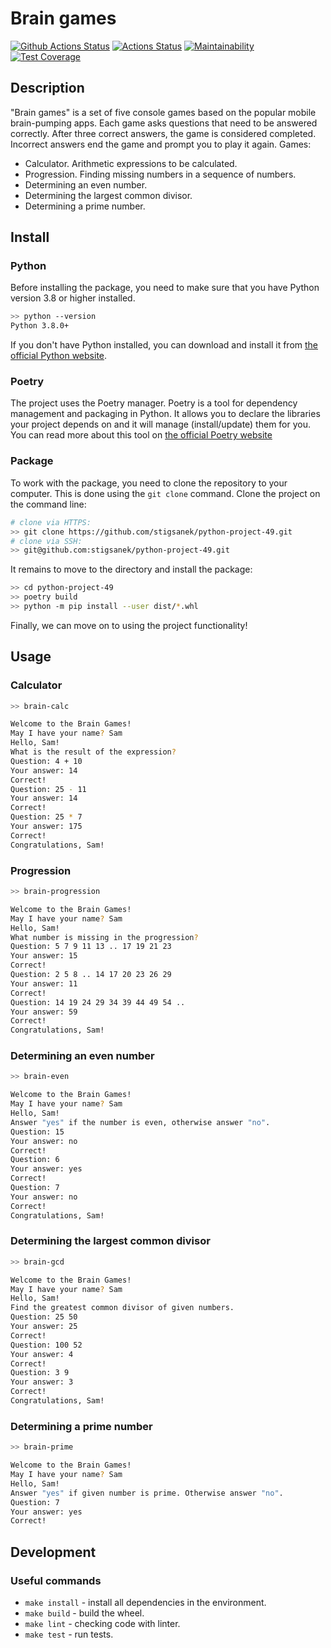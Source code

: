 # Brain games

[![Github Actions Status](https://github.com/stigsanek/python-project-49/workflows/python-ci/badge.svg)](https://github.com/stigsanek/python-project-49/actions)
[![Actions Status](https://github.com/stigsanek/python-project-49/workflows/hexlet-check/badge.svg)](https://github.com/stigsanek/python-project-49/actions)
[![Maintainability](https://api.codeclimate.com/v1/badges/fcb2587dfb95cbc6f1e7/maintainability)](https://codeclimate.com/github/stigsanek/python-project-49/maintainability)
[![Test Coverage](https://api.codeclimate.com/v1/badges/fcb2587dfb95cbc6f1e7/test_coverage)](https://codeclimate.com/github/stigsanek/python-project-49/test_coverage)

## Description

"Brain games" is a set of five console games based on the popular mobile brain-pumping apps. Each game asks questions
that need to be answered correctly. After three correct answers, the game is considered completed. Incorrect answers end
the game and prompt you to play it again. Games:

* Calculator. Arithmetic expressions to be calculated.
* Progression. Finding missing numbers in a sequence of numbers.
* Determining an even number.
* Determining the largest common divisor.
* Determining a prime number.

## Install

### Python

Before installing the package, you need to make sure that you have Python version 3.8 or higher installed.

```bash
>> python --version
Python 3.8.0+
```

If you don't have Python installed, you can download and install it
from [the official Python website](https://www.python.org/downloads/).

### Poetry

The project uses the Poetry manager. Poetry is a tool for dependency management and packaging in Python. It allows you
to declare the libraries your project depends on and it will manage (install/update) them for you. You can read more
about this tool on [the official Poetry website](https://python-poetry.org/)

### Package

To work with the package, you need to clone the repository to your computer. This is done using the `git clone` command.
Clone the project on the command line:

```bash
# clone via HTTPS:
>> git clone https://github.com/stigsanek/python-project-49.git
# clone via SSH:
>> git@github.com:stigsanek/python-project-49.git
```

It remains to move to the directory and install the package:

```bash
>> cd python-project-49
>> poetry build
>> python -m pip install --user dist/*.whl
```

Finally, we can move on to using the project functionality!

## Usage

### Calculator

```bash
>> brain-calc

Welcome to the Brain Games!
May I have your name? Sam
Hello, Sam!
What is the result of the expression?
Question: 4 + 10
Your answer: 14
Correct!
Question: 25 - 11
Your answer: 14
Correct!
Question: 25 * 7
Your answer: 175
Correct!
Congratulations, Sam!
```

### Progression

```bash
>> brain-progression

Welcome to the Brain Games!
May I have your name? Sam
Hello, Sam!
What number is missing in the progression?
Question: 5 7 9 11 13 .. 17 19 21 23
Your answer: 15
Correct!
Question: 2 5 8 .. 14 17 20 23 26 29
Your answer: 11
Correct!
Question: 14 19 24 29 34 39 44 49 54 ..
Your answer: 59
Correct!
Congratulations, Sam!
```

### Determining an even number

```bash
>> brain-even

Welcome to the Brain Games!
May I have your name? Sam
Hello, Sam!
Answer "yes" if the number is even, otherwise answer "no".
Question: 15
Your answer: no
Correct!
Question: 6
Your answer: yes
Correct!
Question: 7
Your answer: no
Correct!
Congratulations, Sam!
```

### Determining the largest common divisor

```bash
>> brain-gcd

Welcome to the Brain Games!
May I have your name? Sam
Hello, Sam!
Find the greatest common divisor of given numbers.
Question: 25 50
Your answer: 25
Correct!
Question: 100 52
Your answer: 4
Correct!
Question: 3 9
Your answer: 3
Correct!
Congratulations, Sam!
```

### Determining a prime number

```bash
>> brain-prime

Welcome to the Brain Games!
May I have your name? Sam
Hello, Sam!
Answer "yes" if given number is prime. Otherwise answer "no".
Question: 7
Your answer: yes
Correct!
```

## Development

### Useful commands

* `make install` - install all dependencies in the environment.
* `make build` - build the wheel.
* `make lint` - checking code with linter.
* `make test` - run tests.
